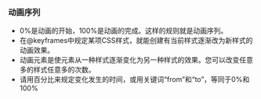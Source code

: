### 动画序列



- 0%是动画的开始，100%是动画的完成。这样的规则就是动画序列。
- 在@keyframes中规定某项CSS样式，就能创建有当前样式逐渐改为新样式的动画效果。
- 动画元素是使元素从一种样式逐渐变化为另一种样式的效果。您可以改变任意多的样式任意多的次数。
- 请用百分比来规定变化发生的时间，或用关键词“from”和“to”，等同于0%和100%